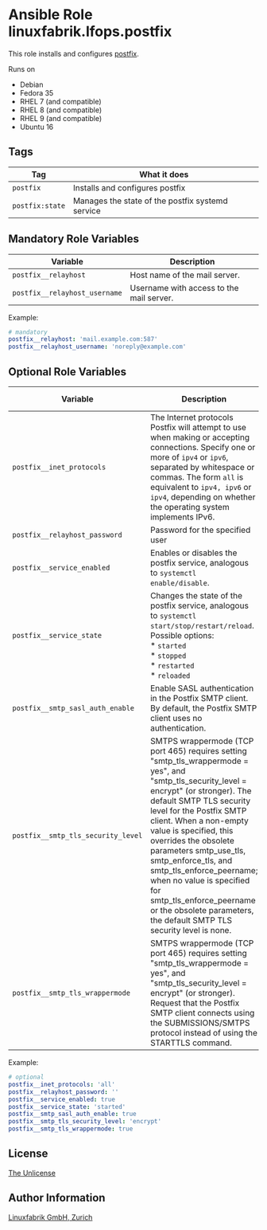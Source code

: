 # Ansible Role linuxfabrik.lfops.postfix

This role installs and configures [postfix](https://www.postfix.org/).

Runs on

* Debian
* Fedora 35
* RHEL 7 (and compatible)
* RHEL 8 (and compatible)
* RHEL 9 (and compatible)
* Ubuntu 16


## Tags

| Tag             | What it does                                     |
| ---             | ------------                                     |
| `postfix`       | Installs and configures postfix                  |
| `postfix:state` | Manages the state of the postfix systemd service |


## Mandatory Role Variables

| Variable                      | Description                              |
| --------                      | -----------                              |
| `postfix__relayhost`          | Host name of the mail server.            |
| `postfix__relayhost_username` | Username with access to the mail server. |

Example:
```yaml
# mandatory
postfix__relayhost: 'mail.example.com:587'
postfix__relayhost_username: 'noreply@example.com'
```


## Optional Role Variables

| Variable | Description | Default Value |
| -------- | ----------- | ------------- |
| `postfix__inet_protocols` | The Internet protocols Postfix will attempt to use when making or accepting connections. Specify one or more of `ipv4` or `ipv6`, separated by whitespace or commas. The form `all` is equivalent to `ipv4, ipv6` or `ipv4`, depending on whether the operating system implements IPv6. | `'all'` |
| `postfix__relayhost_password` | Password for the specified user | `''` |
| `postfix__service_enabled` | Enables or disables the postfix service, analogous to `systemctl enable/disable`. | `true` |
| `postfix__service_state` | Changes the state of the postfix service, analogous to `systemctl start/stop/restart/reload`. Possible options:<br> * `started`<br> * `stopped`<br> * `restarted`<br> * `reloaded` | `'started'` |
| `postfix__smtp_sasl_auth_enable` | Enable SASL authentication in the Postfix SMTP client. By default, the Postfix SMTP client uses no authentication. | `true` |
| `postfix__smtp_tls_security_level`| SMTPS wrappermode (TCP port 465) requires setting "smtp_tls_wrappermode = yes", and "smtp_tls_security_level = encrypt" (or stronger). The default SMTP TLS security level for the Postfix SMTP client. When a non-empty value is specified, this overrides the obsolete parameters smtp_use_tls, smtp_enforce_tls, and smtp_tls_enforce_peername; when no value is specified for smtp_tls_enforce_peername or the obsolete parameters, the default SMTP TLS security level is none. | unset |
| `postfix__smtp_tls_wrappermode` | SMTPS wrappermode (TCP port 465) requires setting "smtp_tls_wrappermode = yes", and "smtp_tls_security_level = encrypt" (or stronger). Request that the Postfix SMTP client connects using the SUBMISSIONS/SMTPS protocol instead of using the STARTTLS command. | `false` |

Example:
```yaml
# optional
postfix__inet_protocols: 'all'
postfix__relayhost_password: ''
postfix__service_enabled: true
postfix__service_state: 'started'
postfix__smtp_sasl_auth_enable: true
postfix__smtp_tls_security_level: 'encrypt'
postfix__smtp_tls_wrappermode: true
```


## License

[The Unlicense](https://unlicense.org/)


## Author Information

[Linuxfabrik GmbH, Zurich](https://www.linuxfabrik.ch)
